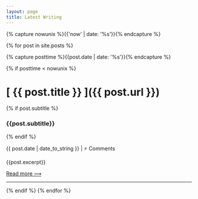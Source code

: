 ```yaml
---
layout: page
title: Latest Writing
---
```


{% capture nowunix %}{{'now' | date: '%s'}}{% endcapture %}

{% for post in site.posts %}

{% capture posttime %}{{post.date | date: '%s'}}{% endcapture %}

{% if posttime < nowunix %}

# [ {{ post.title }} ]({{ post.url }})

{% if post.subtitle %}

### {{post.subtitle}}

{% endif %}

<span class="date">{{ post.date | date_to_string }} | &#9889; <span class="disqus-comment-count" data-disqus-url="http://tomcritchlow.com{{post.url}}">Comments</span> </span>


{{post.excerpt}}

[Read more &#10239;]({{post.url}})

<hr>

{% endif %}
{% endfor %}

<script id="dsq-count-scr" src="//tomcritchlow.disqus.com/count.js" async></script>
